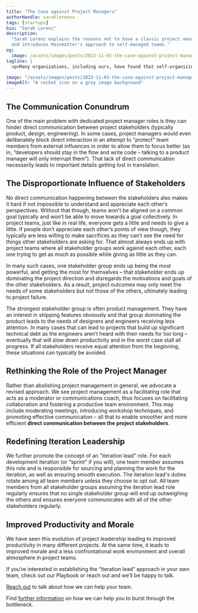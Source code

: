 ```yaml
---
title: "The Case against Project Managers"
authorHandle: sarahlorenzu
tags: [startups]
bio: "Sarah Lorenz"
description:
  "Sarah Lorenz explains the reasons not to have a classic project manager role
  and introduces Mainmatter's approach to self-managed teams."
og:
  image: /assets/images/posts/2023-11-03-the-case-against-project-managers/og-image.jpg
tagline: |
  <p>Many organizations, including ours, have found that self-organizing teams that are aligned on a common goal and push towards that together, are more efficient and productive than the ones with classic, top-down management. In this article, we explore the reasons behind that believe and the negative impacts that a classic project manager role can have on productivity, quality, and morale.</p>

image: "/assets/images/posts/2023-11-03-the-case-against-project-managers/header-visual.jpg"
imageAlt: "A rocket icon on a grey image background"
---
```


## The Communication Conundrum

One of the main problem with dedicated project manager roles is they can hinder
direct communication between project stakeholders (typically product, design,
engineering). In some cases, project managers would even deliberately block
direct interaction in an attempt to "protect" team members from external
influences in order to allow them to focus better (as in, “developers should
stay in the flow and write code – talking to a product manager will only
interrupt them”). That lack of direct communication necessarily leads to
important details getting lost in translation.

## The Disproportionate Influence of Stakeholders

No direct communication happening between the stakeholders also makes it hard if
not impossible to understand and appreciate each other’s perspectives. Without
that though, teams won’t be aligned on a common goal typically and won’t be able
to move towards a goal collectively. In project teams, just like in real life,
everyone gets a little and needs to give a little. If people don’t appreciate
each other’s points of view though, they typically are less willing to make
sacrifices as they can’t see the need for things other stakeholders are asking
for. That almost always ends up with project teams where all stakeholder groups
work against each other, each one trying to get as much as possible while giving
as little as they can.

In many such cases, one stakeholder group ends up being the most powerful, and
getting the most for themselves – that stakeholder ends up dominating the
project direction and disregards the motivations and goals of the other
stakeholders. As a result, project outcomes may only meet the needs of some
stakeholders but not those of the others, ultimately leading to project failure.

The strongest stakeholder group is often product management. They have an
interest in shipping features obviously and that group dominating the product
leads to the needs of designers and engineers receiving less attention. In many
cases that can lead to projects that build up significant technical debt as the
engineers aren’t heard with their needs for too long – eventually that will slow
down productivity and in the worst case stall all progress. If all stakeholders
receive equal attention from the beginning, these situations can typically be
avoided.

## Rethinking the Role of the Project Manager

Rather than abolishing project management in general, we advocate a revised
approach. We see project management as a facilitating role that acts as a
moderator or communications coach, thus focuses on facilitating collaboration
and fostering a productive team environment. This may include moderating
meetings, introducing workshop techniques, and promoting effective communication
– all that to enable smoother and more efficient **direct communication between
the project stakeholders**.

## Redefining Iteration Leadership

We further promote the concept of an "iteration lead" role. For each development
iteration (or “sprint” if you will), one team member assumes this role and is
responsible for sourcing and planning the work for the iteration, as well as
ensuring smooth execution. The iteration lead's duties rotate among all team
members unless they choose to opt out. All team members from all stakeholder
groups assuming the iteration lead role regularly ensures that no single
stakeholder group will end up outweighing the others and ensures everyone
communicates with all of the other stakeholders regularly.

## Improved Productivity and Morale

We have seen this evolution of project leadership leading to improved
productivity in many different projects. At the same time, it leads to improved
morale and a less confrontational work environment and overall atmosphere in
project teams.

If you’re interested in establishing the “iteration lead” approach in your own
team, check out our Playbook or reach out and we’ll be happy to talk.

[Reach out](https://mainmatter.com/contact/) to talk about how we can help your
team.

Find [further information](https://mainmatter.com/startups/) on how we can help
you to burst through the bottleneck.
